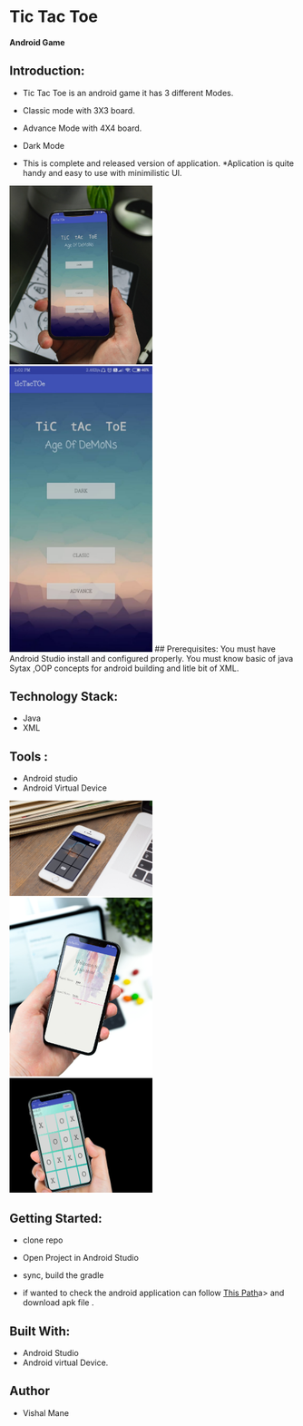 # Tic Tac Toe
#### Android Game

## Introduction:
* Tic Tac Toe is an android game it has 3 different Modes.
* Classic mode with 3X3 board.
* Advance Mode with 4X4 board.
* Dark Mode

* This is complete and released version of application.
*Aplication is quite handy and easy to use with minimilistic UI.

<span>
<img src='./img/mockup-home-min.jpg' width="50%"  height= "auto" >

<img src='./img/home.jpeg' width="50%"  height= "auto" >

</span>
## Prerequisites:
You must have Android Studio install and configured properly.
You must know basic of java Sytax ,OOP concepts for android building and litle bit of XML.

## Technology Stack:
* Java
* XML

## Tools :
* Android studio
* Android Virtual Device 

<span>
<img src='./img/mockDrop_welcome-min.jpg' width="50%">

<img src='./img/mockup_dark-min.jpg' width="50%">
</span>

<img src='./img/mockDrop_advance%20mode-min.jpg' width="50%">


## Getting Started:
* clone repo
* Open Project in Android Studio
* sync, build the gradle

* if wanted to check the android application can follow  <a href='./app/release/app-release.apk'>This Path</a>a>  and download apk file .



## Built With:
* Android Studio
* Android virtual Device.

## Author
* Vishal Mane


